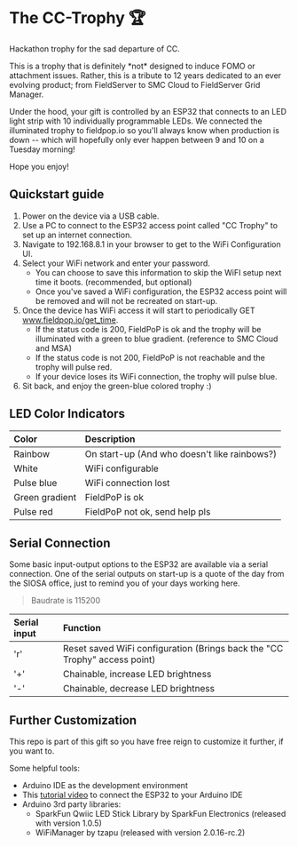 # The CC-Trophy :trophy:

Hackathon trophy for the sad departure of CC.

This is a trophy that is definitely \*not\* designed to induce FOMO or attachment issues.
Rather, this is a tribute to 12 years dedicated to an ever evolving product; from FieldServer to SMC Cloud to FieldServer Grid Manager.

Under the hood, your gift is controlled by an ESP32 that connects to an LED light strip with 10 individually programmable LEDs.
We connected the illuminated trophy to fieldpop.io so you'll always know when production is down -- which will hopefully only ever happen between 9 and 10 on a Tuesday morning! 

Hope you enjoy!

## Quickstart guide

1. Power on the device via a USB cable.
2. Use a PC to connect to the ESP32 access point called "CC Trophy" to set up an internet connection.
3. Navigate to 192.168.8.1 in your browser to get to the WiFi Configuration UI.
4. Select your WiFi network and enter your password. 
   - You can choose to save this information to skip the WiFI setup next time it boots. (recommended, but optional)
   - Once you've saved a WiFi configuration, the ESP32 access point will be removed and will not be recreated on start-up.
5. Once the device has WiFi access it will start to periodically GET www.fieldpop.io/get_time.
    - If the status code is 200, FieldPoP is ok and the trophy will be illuminated with a green to blue gradient. (reference to SMC Cloud and MSA)
    - If the status code is not 200, FieldPoP is not reachable and the trophy will pulse red.
    - If your device loses its WiFi connection, the trophy will pulse blue.
7. Sit back, and enjoy the green-blue colored trophy :)

## LED Color Indicators

| Color          | Description                                  |
| :------------- | :------------------------------------------- |
| Rainbow        | On start-up (And who doesn't like rainbows?) |
| White          | WiFi configurable                            |
| Pulse blue     | WiFi connection lost                         |
| Green gradient | FieldPoP is ok                               |
| Pulse red      | FieldPoP not ok, send help pls               |

## Serial Connection

Some basic input-output options to the ESP32 are available via a serial connection. One of the serial outputs on start-up is a quote of the day from the SIOSA office, just to remind you of your days working here.

> Baudrate is 115200

| Serial input | Function                                                                  |
| :----------- | :------------------------------------------------------------------------ |
| 'r'          | Reset saved WiFi configuration (Brings back the "CC Trophy" access point) |
| '+'          | Chainable, increase LED brightness                                        |
| '-'          | Chainable, decrease LED brightness                                        |

## Further Customization

This repo is part of this gift so you have free reign to customize it further, if you want to.

Some helpful tools:
- Arduino IDE as the development environment
- This [tutorial video](https://www.youtube.com/watch?v=hjJx6QOWVkU) to connect the ESP32 to your Arduino IDE
- Arduino 3rd party libraries:
  - SparkFun Qwiic LED Stick Library by SparkFun Electronics (released with version 1.0.5)
  - WiFiManager by tzapu (released with version 2.0.16-rc.2)
